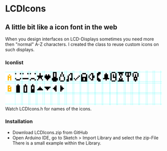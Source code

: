 # LCDIcons #
## A little bit like a icon font in the web ##
When you design interfaces on LCD-Displays sometimes you need more then "normal" A-Z characters.
I created the class to reuse custom icons on such displays.

### Iconlist ###
![Icon-Overview](LCDIcons.jpg)
Watch LCDIcons.h for names of the icons.

### Installation ###
* Download LCDIcons.zip from GitHub
* Open Arduino IDE, go to Sketch > Import Library and select the zip-File
There is a small example within the Library.